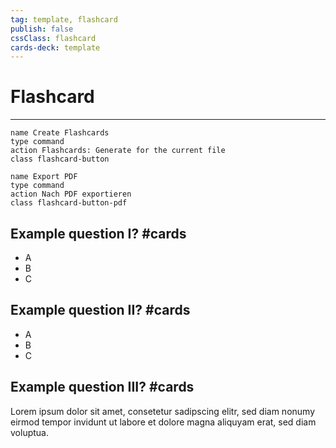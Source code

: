 ```yaml
---
tag: template, flashcard
publish: false
cssClass: flashcard
cards-deck: template
---
```

# Flashcard
---

```button
name Create Flashcards
type command
action Flashcards: Generate for the current file
class flashcard-button
```

```button
name Export PDF
type command
action Nach PDF exportieren
class flashcard-button-pdf
```

## Example question I? #cards
* A
* B
* C

## Example question II? #cards
* A
* B
* C

## Example question III? #cards
Lorem ipsum dolor sit amet, consetetur sadipscing elitr, sed diam nonumy eirmod tempor invidunt ut labore et dolore magna aliquyam erat, sed diam voluptua.

